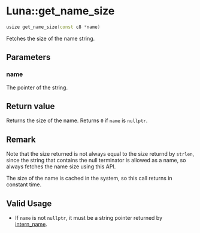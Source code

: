 # Luna::get_name_size

```c++
usize get_name_size(const c8 *name)
```

Fetches the size of the name string. 



## Parameters
### name
The pointer of the string. 

## Return value
Returns the size of the name. Returns `0` if `name` is `nullptr`. 

## Remark
Note that the size returned is not always equal to the size returnd by `strlen`, since the string that contains the null terminator is allowed as a name, so always fetches the name size using this API.


The size of the name is cached in the system, so this call returns in constant time. 

## Valid Usage
* If `name` is not `nullptr`, it must be a string pointer returned by [intern_name](group___runtime_name_1gaa261ca6305ee4dee587492a004d6f9ee.md). 

